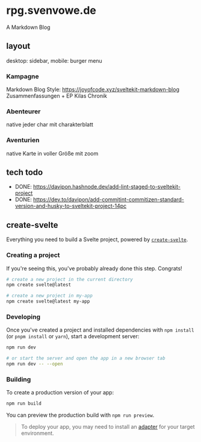 # rpg.svenvowe.de

A Markdown Blog

## layout

desktop: sidebar, mobile: burger menu

### Kampagne

Markdown Blog Style: https://joyofcode.xyz/sveltekit-markdown-blog
Zusammenfassungen + EP
Kilas Chronik

### Abenteurer

native
jeder char mit charakterblatt

### Aventurien

native
Karte in voller Größe mit zoom

## tech todo

- DONE: https://davipon.hashnode.dev/add-lint-staged-to-sveltekit-project
- DONE: https://dev.to/davipon/add-commitint-commitizen-standard-version-and-husky-to-sveltekit-project-14pc

## create-svelte

Everything you need to build a Svelte project, powered by [`create-svelte`](https://github.com/sveltejs/kit/tree/master/packages/create-svelte).

### Creating a project

If you're seeing this, you've probably already done this step. Congrats!

```bash
# create a new project in the current directory
npm create svelte@latest

# create a new project in my-app
npm create svelte@latest my-app
```

### Developing

Once you've created a project and installed dependencies with `npm install` (or `pnpm install` or `yarn`), start a development server:

```bash
npm run dev

# or start the server and open the app in a new browser tab
npm run dev -- --open
```

### Building

To create a production version of your app:

```bash
npm run build
```

You can preview the production build with `npm run preview`.

> To deploy your app, you may need to install an [adapter](https://kit.svelte.dev/docs/adapters) for your target environment.
